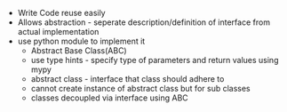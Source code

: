 - Write Code reuse easily 
-  Allows abstraction - seperate description/definition of interface from actual implementation
- use python module to implement it 
    - Abstract Base Class(ABC)
    - use type hints - specify type of parameters and return values using mypy
    - abstract class - interface that class should adhere to
    - cannot create instance of abstract class but for sub classes
    - classes decoupled via interface using ABC
    